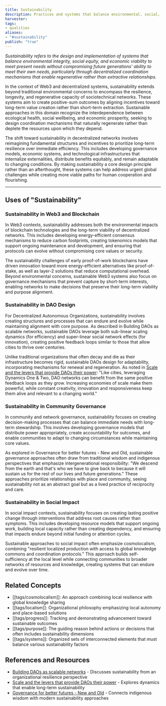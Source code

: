 ```yaml
---
title: Sustainability
description: Practices and systems that balance environmental, social, and economic dimensions to ensure long-term viability and regeneration in decentralized networks and beyond
harvester:
tags:
- qualities 
aliases:
- "#sustainability"
publish: "true"
---
```


_Sustainability refers to the design and implementation of systems that balance environmental integrity, social equity, and economic viability to meet present needs without compromising future generations' ability to meet their own needs, particularly through decentralized coordination mechanisms that enable regenerative rather than extractive relationships._

In the context of Web3 and decentralized systems, sustainability extends beyond traditional environmental concerns to encompass the resilience, longevity, and regenerative capacity of sociotechnical networks. These systems aim to create positive-sum outcomes by aligning incentives toward long-term value creation rather than short-term extraction. Sustainable approaches in this domain recognize the interdependence between ecological health, social wellbeing, and economic prosperity, seeking to design coordination mechanisms that naturally regenerate rather than deplete the resources upon which they depend.

The shift toward sustainability in decentralized networks involves reimagining fundamental structures and incentives to prioritize long-term resilience over immediate efficiency. This includes developing governance models, economic systems, and technological infrastructures that internalize externalities, distribute benefits equitably, and remain adaptable to changing conditions. By making sustainability a core design principle rather than an afterthought, these systems can help address urgent global challenges while creating more viable paths for human cooperation and flourishing.

---

## Uses of "Sustainability"

### Sustainability in Web3 and Blockchain

In Web3 contexts, sustainability addresses both the environmental impacts of blockchain technologies and the long-term viability of decentralized networks. This includes developing energy-efficient consensus mechanisms to reduce carbon footprints, creating tokenomics models that support ongoing maintenance and development, and ensuring that protocols can evolve without compromising core values or security.

The sustainability challenges of early proof-of-work blockchains have driven innovation toward more energy-efficient alternatives like proof-of-stake, as well as layer-2 solutions that reduce computational overhead. Beyond environmental concerns, sustainable Web3 systems also focus on governance mechanisms that prevent capture by short-term interests, enabling networks to make decisions that preserve their long-term viability and purpose alignment.

### Sustainability in DAO Design

For Decentralized Autonomous Organizations, sustainability involves creating structures and processes that can endure and evolve while maintaining alignment with core purpose. As described in Building DAOs as scalable networks, sustainable DAOs leverage both sub-linear scaling dynamics (for efficiency) and super-linear social network effects (for innovation), creating positive feedback loops similar to those that allow cities to thrive over centuries.

Unlike traditional organizations that often decay and die as their infrastructure becomes rigid, sustainable DAOs design for adaptability, incorporating mechanisms for renewal and regeneration. As noted in [Scale and the levers that provide DAOs their power](Scale%20and%20the%20levers%20that%20provide%20DAOs%20their%20power.md): "Like cities, leveraging Dynamics One & Two, DAO networks can benefit from the same positive feedback loops as they grow. Increasing economies of scale make them powerful, while constant creativity, innovation and responsiveness keep them alive and relevant to a changing world."

### Sustainability in Community Governance

In community and network governance, sustainability focuses on creating decision-making processes that can balance immediate needs with long-term stewardship. This involves developing governance models that distribute power appropriately, create accountability for outcomes, and enable communities to adapt to changing circumstances while maintaining core values.

As explored in Governance for better futures - New and Old, sustainable governance approaches often draw from traditional wisdom and indigenous perspectives that emphasize intergenerational responsibility: "We descend from the earth and that's who we have to give back to because it will sustain us for the rest of our lives and future generations." These approaches prioritize relationships with place and community, seeing sustainability not as an abstract goal but as a lived practice of reciprocity and care.

### Sustainability in Social Impact

In social impact contexts, sustainability focuses on creating lasting positive change through interventions that address root causes rather than symptoms. This includes developing resource models that support ongoing work, building local capacity rather than creating dependency, and ensuring that impacts endure beyond initial funding or attention cycles.

Sustainable approaches to social impact often emphasize cosmolocalism, combining "resilient localized production with access to global knowledge commons and coordination protocols." This approach builds self-sufficiency at the local level while connecting communities to broader networks of resources and knowledge, creating systems that can endure and evolve over time.

## Related Concepts

- [[tags/cosmolocalism]]: An approach combining local resilience with global knowledge sharing
- [[tags/localism]]: Organizational philosophy emphasizing local autonomy and place-based solutions
- [[tags/progress]]: Tracking and demonstrating advancement toward sustainable outcomes
- [[tags/purpose]]: The guiding reason behind actions or decisions that often includes sustainability dimensions
- [[tags/systems]]: Organized sets of interconnected elements that must balance various sustainability factors

## References and Resources

- [Building DAOs as scalable networks](Building%20DAOs%20as%20scalable%20networks.md) - Discusses sustainability from an organizational resilience perspective
- [Scale and the levers that provide DAOs their power](Scale%20and%20the%20levers%20that%20provide%20DAOs%20their%20power.md) - Explores dynamics that enable long-term sustainability
- [Governance for better futures - New and Old](Governance%20for%20better%20futures%20-%20New%20and%20Old.md) - Connects indigenous wisdom with modern sustainability approaches